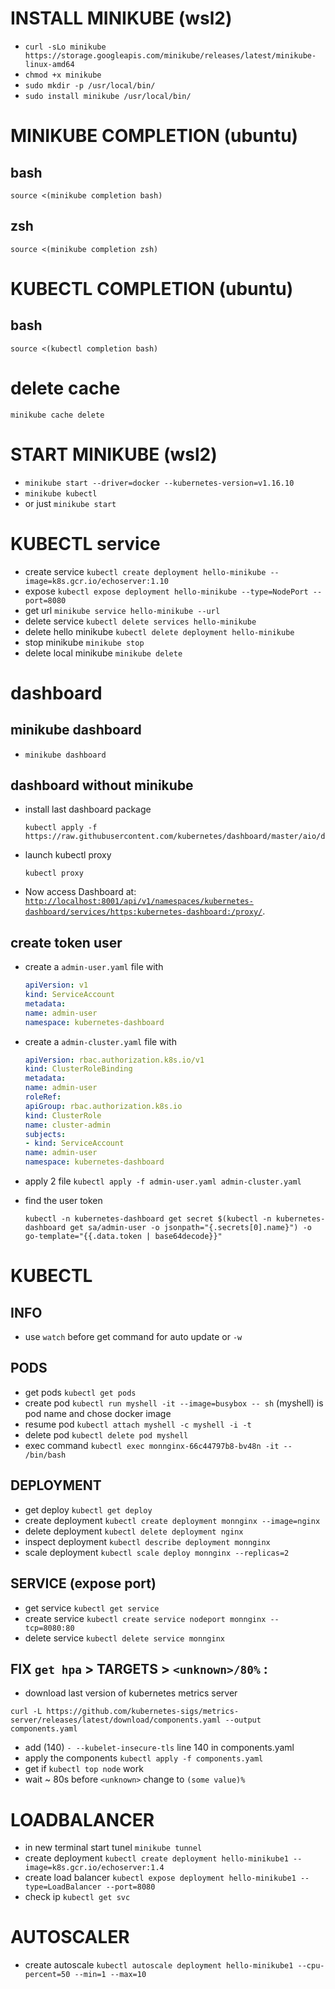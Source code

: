 # INSTALL MINIKUBE (wsl2)

- `curl -sLo minikube https://storage.googleapis.com/minikube/releases/latest/minikube-linux-amd64`
- `chmod +x minikube`
- `sudo mkdir -p /usr/local/bin/`
- `sudo install minikube /usr/local/bin/`

# MINIKUBE COMPLETION (ubuntu)

## bash

`source <(minikube completion bash)`

## zsh

`source <(minikube completion zsh)`

# KUBECTL COMPLETION (ubuntu)

## bash

`source <(kubectl completion bash)`

# delete cache

`minikube cache delete`

# START MINIKUBE (wsl2)

- `minikube start --driver=docker --kubernetes-version=v1.16.10`
- `minikube kubectl`
- or just `minikube start`

# KUBECTL service

- create service `kubectl create deployment hello-minikube --image=k8s.gcr.io/echoserver:1.10`
- expose `kubectl expose deployment hello-minikube --type=NodePort --port=8080`
- get url `minikube service hello-minikube --url`
- delete service `kubectl delete services hello-minikube`
- delete hello minikube `kubectl delete deployment hello-minikube`
- stop minikube `minikube stop`
- delete local minikube `minikube delete`

# dashboard

## minikube dashboard

- `minikube dashboard`

## dashboard without minikube

- install last dashboard package

  ```shell
  kubectl apply -f https://raw.githubusercontent.com/kubernetes/dashboard/master/aio/deploy/recommended.yaml
  ```

- launch kubectl proxy

  ```shell
  kubectl proxy
  ```

- Now access Dashboard at:
  [`http://localhost:8001/api/v1/namespaces/kubernetes-dashboard/services/https:kubernetes-dashboard:/proxy/`](http://localhost:8001/api/v1/namespaces/kubernetes-dashboard/services/https:kubernetes-dashboard:/proxy/).

## create token user

- create a `admin-user.yaml` file with

  ```yaml
  apiVersion: v1
  kind: ServiceAccount
  metadata:
  name: admin-user
  namespace: kubernetes-dashboard
  ```

- create a `admin-cluster.yaml` file with

  ```yaml
  apiVersion: rbac.authorization.k8s.io/v1
  kind: ClusterRoleBinding
  metadata:
  name: admin-user
  roleRef:
  apiGroup: rbac.authorization.k8s.io
  kind: ClusterRole
  name: cluster-admin
  subjects:
  - kind: ServiceAccount
  name: admin-user
  namespace: kubernetes-dashboard
  ```

- apply 2 file `kubectl apply -f admin-user.yaml admin-cluster.yaml`

- find the user token

  ```shell
  kubectl -n kubernetes-dashboard get secret $(kubectl -n kubernetes-dashboard get sa/admin-user -o jsonpath="{.secrets[0].name}") -o go-template="{{.data.token | base64decode}}"
  ```

# KUBECTL

## INFO

- use `watch` before get command for auto update or `-w`

## PODS

- get pods `kubectl get pods`
- create pod `kubectl run myshell -it --image=busybox -- sh` (myshell) is pod name and chose docker image
- resume pod `kubectl attach myshell -c myshell -i -t`
- delete pod `kubectl delete pod myshell`
- exec command `kubectl exec monnginx-66c44797b8-bv48n -it -- /bin/bash`

## DEPLOYMENT

- get deploy `kubectl get deploy`
- create deployment `kubectl create deployment monnginx --image=nginx`
- delete deployment `kubectl delete deployment nginx`
- inspect deployment `kubectl describe deployment monnginx`
- scale deployment `kubectl scale deploy monnginx --replicas=2`

## SERVICE (expose port)

- get service `kubectl get service`
- create service `kubectl create service nodeport monnginx --tcp=8080:80`
- delete service `kubectl delete service monnginx`

## FIX `get hpa` > TARGETS > `<unknown>/80%` :

- download last version of kubernetes metrics server

```shell
curl -L https://github.com/kubernetes-sigs/metrics-server/releases/latest/download/components.yaml --output components.yaml
```

- add (140) `- --kubelet-insecure-tls` line 140 in components.yaml
- apply the components `kubectl apply -f components.yaml`
- get if `kubectl top node` work
- wait ~ 80s before `<unknown>` change to `(some value)%`

# LOADBALANCER

- in new terminal start tunel `minikube tunnel`
- create deployment `kubectl create deployment hello-minikube1 --image=k8s.gcr.io/echoserver:1.4`
- create load balancer `kubectl expose deployment hello-minikube1 --type=LoadBalancer --port=8080`
- check ip `kubectl get svc`

# AUTOSCALER

- create autoscale `kubectl autoscale deployment hello-minikube1 --cpu-percent=50 --min=1 --max=10`
